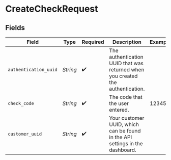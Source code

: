 # CreateCheckRequest


## Fields

| Field                                                                          | Type                                                                           | Required                                                                       | Description                                                                    | Example                                                                        |
| ------------------------------------------------------------------------------ | ------------------------------------------------------------------------------ | ------------------------------------------------------------------------------ | ------------------------------------------------------------------------------ | ------------------------------------------------------------------------------ |
| `authentication_uuid`                                                          | *String*                                                                       | :heavy_check_mark:                                                             | The authentication UUID that was returned when you created the authentication. |                                                                                |
| `check_code`                                                                   | *String*                                                                       | :heavy_check_mark:                                                             | The code that the user entered.                                                | 123456                                                                         |
| `customer_uuid`                                                                | *String*                                                                       | :heavy_check_mark:                                                             | Your customer UUID, which can be found in the API settings in the dashboard.   |                                                                                |